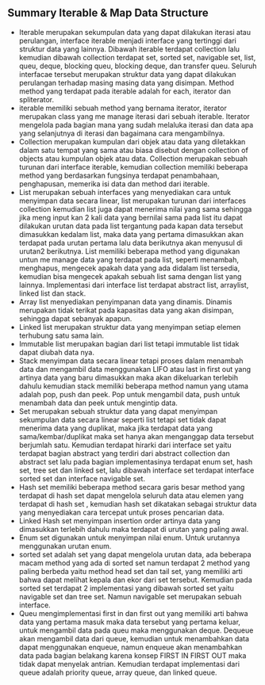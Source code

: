 ## Summary Iterable & Map Data Structure ## 
- Iterable merupakan sekumpulan data yang dapat dilakukan iterasi atau perulangan, interface iterable menjadi interface yang tertinggi dari struktur data yang lainnya. Dibawah iterable terdapat collection lalu kemudian dibawah collection terdapat set, sorted set, navigable set, list, queu, deque, blocking queu, blocking deque, dan transfer queu. Seluruh interfacae tersebut merupakan struktur data yang dapat dilakukan perulangan terhadap masing masing data yang disimpan. Method method yang terdapat pada iterable adalah for each, iterator dan spliterator.
- iterable memiliki sebuah method yang bernama iterator, iterator merupakan class yang me manage iterasi dari sebuah iterable. Iterator mengelola pada bagian mana yang sudah melaluka iterasi dan data apa yang selanjutnya di iterasi dan bagaimana cara mengambilnya. 
- Collection merupakan kumpulan dari objek atau data yang diletakkan dalam satu tempat yang sama atau biasa disebut dengan collection of objects atau kumpulan objek atau data. Collection merupakan sebuah turunan dari interface iterable, kemudian collection memiliki beberapa method yang berdasarkan fungsinya terdapat penambahaan, penghapusan, memerika isi data dan method dari iterable.
- List merupakan sebuah interfaces yang menyediakan cara untuk menyimpan data secara linear, list merupakan turunan dari interfaces collection kemudian list juga dapat menerima nilai yang sama sehingga jika meng input kan 2 kali data yang bernilai sama pada list itu dapat dilakukan urutan data pada list tergantung pada kapan data tersebut dimasukkan kedalam list, maka data yang pertama dimasukkan akan terdapat pada urutan pertama lalu data berikutnya akan menyusul di urutan2 berikutnya. List memiliki beberapa method yang digunakan untun me manage data yang terdapat pada list, seperti menambah, menghapus, mengecek apakah data yang ada didalam list tersedia, kemudian bisa mengecek apakah sebuah list sama dengan list yang lainnya. Implementasi dari interface list terdapat abstract list, arraylist, linked list dan stack. 
- Array list menyediakan penyimpanan data yang dinamis. Dinamis merupakan tidak terikat pada kapasitas data yang akan disimpan, sehingga dapat sebanyak apapun. 
- Linked list merupakan struktur data yang menyimpan setiap elemen terhubung satu sama lain. 
- Immutable list merupakan bagian dari list tetapi immutable list tidak dapat diubah data nya. 
- Stack menyimpan data secara linear tetapi proses dalam menambah data dan mengambil data menggunakan LIFO atau last in first out yang artinya data yang baru dimasukkan maka akan dikeluarkan terlebih dahulu kemudian stack memiliki beberapa method namun yang utama adalah pop, push dan peek. Pop untuk mengambil data, push untuk menambah data dan peek untuk mengintip data. 
- Set merupakan sebuah struktur data yang dapat menyimpan sekumpulan data secara linear seperti list tetapi set tidak dapat menerima data yang duplikat, maka jika terdapat data yang sama/kembar/duplikat  maka set hanya akan menganggap data tersebut berjumlah satu. Kemudian terdapat hirarki dari interface set yaitu terdapat bagian abstract yang terdiri dari abstract collection dan abstract set lalu pada bagian implementasinya terdapat enum set, hash set, tree set dan linked set, lalu dibawah interface set terdapat interface sorted set dan interface navigable set. 
- Hash set memiliki beberapa method secara garis besar method yang terdapat di hash set dapat mengelola seluruh data atau elemen yang terdapat di hash set , kemudian hash set dikatakan sebagai struktur data yang menyediakan cara tercepat untuk proses pencarian data. 
- Linked Hash set menyimpan insertion order artinya data yang dimasukkan terlebih dahulu maka terdapat di urutan yang paling awal. 
- Enum set digunakan untuk menyimpan nilai enum. Untuk urutannya menggunakan urutan enum.
- sorted set adalah set yang dapat mengelola urutan data, ada beberapa macam method yang ada di sorted set namun terdapat 2 method yang paling berbeda yaitu method head set dan tail set, yang memiliki arti bahwa dapat melihat kepala dan ekor dari set tersebut. Kemudian pada sorted set terdapat 2 implementasi yang dibawah sorted set yaitu navigable set dan tree set. Namun navigable set merupakan sebuah interface. 
- Queu mengimplementasi first in dan first out yang memiliki arti bahwa data yang pertama masuk maka data tersebut yang pertama keluar, untuk mengambil data pada queu maka menggunakan deque. Dequeue akan mengambil data dari queue, kemudian untuk menambahkan data dapat menggunakan enqueue, namun enqueue akan menambahkan data pada bagian belakang karena konsep FIRST IN FIRST OUT maka tidak dapat menyelak antrian. Kemudian terdapat implementasi dari queue adalah priority queue, array queue, dan linked queue. 